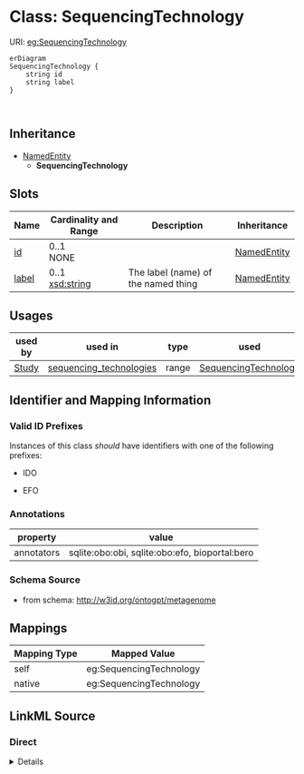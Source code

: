 # Class: SequencingTechnology



URI: [eg:SequencingTechnology](http://w3id.org/ontogpt/environmental-metagenome/SequencingTechnology)


```mermaid
erDiagram
SequencingTechnology {
    string id  
    string label  
}



```




## Inheritance
* [NamedEntity](NamedEntity.md)
    * **SequencingTechnology**



## Slots

| Name | Cardinality and Range | Description | Inheritance |
| ---  | --- | --- | --- |
| [id](id.md) | 0..1 <br/> NONE |  | [NamedEntity](NamedEntity.md) |
| [label](label.md) | 0..1 <br/> [xsd:string](xsd:string) | The label (name) of the named thing | [NamedEntity](NamedEntity.md) |





## Usages

| used by | used in | type | used |
| ---  | --- | --- | --- |
| [Study](Study.md) | [sequencing_technologies](sequencing_technologies.md) | range | [SequencingTechnology](SequencingTechnology.md) |






## Identifier and Mapping Information


### Valid ID Prefixes

Instances of this class *should* have identifiers with one of the following prefixes:

* IDO

* EFO






### Annotations

| property | value |
| --- | --- |
| annotators | sqlite:obo:obi, sqlite:obo:efo, bioportal:bero |



### Schema Source


* from schema: http://w3id.org/ontogpt/metagenome





## Mappings

| Mapping Type | Mapped Value |
| ---  | ---  |
| self | eg:SequencingTechnology |
| native | eg:SequencingTechnology |


## LinkML Source

<!-- TODO: investigate https://stackoverflow.com/questions/37606292/how-to-create-tabbed-code-blocks-in-mkdocs-or-sphinx -->

### Direct

<details>
```yaml
name: SequencingTechnology
id_prefixes:
- IDO
- EFO
annotations:
  annotators:
    tag: annotators
    value: sqlite:obo:obi, sqlite:obo:efo, bioportal:bero
from_schema: http://w3id.org/ontogpt/metagenome
rank: 1000
is_a: NamedEntity

```
</details>

### Induced

<details>
```yaml
name: SequencingTechnology
id_prefixes:
- IDO
- EFO
annotations:
  annotators:
    tag: annotators
    value: sqlite:obo:obi, sqlite:obo:efo, bioportal:bero
from_schema: http://w3id.org/ontogpt/metagenome
rank: 1000
is_a: NamedEntity
attributes:
  id:
    name: id
    annotations:
      prompt.skip:
        tag: prompt.skip
        value: 'true'
    description: A unique identifier for the named entity
    comments:
    - this is populated during the grounding and normalization step
    from_schema: http://w3id.org/ontogpt/core
    rank: 1000
    identifier: true
    alias: id
    owner: SequencingTechnology
    domain_of:
    - NamedEntity
    - Publication
    range: string
  label:
    name: label
    description: The label (name) of the named thing
    from_schema: http://w3id.org/ontogpt/core
    aliases:
    - name
    rank: 1000
    alias: label
    owner: SequencingTechnology
    domain_of:
    - NamedEntity
    range: string

```
</details>